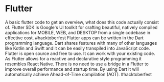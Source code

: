 # Flutter
A basic flutter code to get an overview, what does this code actually consist of.
Flutter SDK is Google's UI toolkit for crafting beautiful, natively compiled applications for MOBILE, WEB, and DESKTOP from a single codebase in effective cost.
#hacktoberfest
Flutter apps can be written in the Dart programming language.
Dart shares features with many of other languages like Kotlin and Swift and it can be easily transpiled into JavaScript code.
Flutter is open source and free to use. It can work with your existing code. 
As Flutter allows for a reactive and declarative style programming it resembles React Native.
There is no need to use a bridge in a Flutter to improve overall performance and startup time.
By using Dart it will automatically achieve Ahead-of-Time compilation (AOT).
#hacktoberfest
